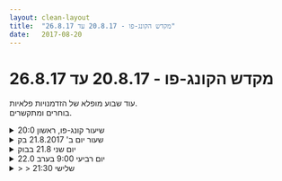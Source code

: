 ```yaml
---
layout: clean-layout
title:  "מקדש הקונג-פו - 20.8.17 עד 26.8.17"
date:   2017-08-20
---
```

# מקדש הקונג-פו - 20.8.17 עד 26.8.17 
עוד שבוע מופלא של הזדמנויות פלאיות.<br> בוחרים ומתקשרים.

<details>
                    <summary>שיעור קונג-פו, ראשון 20:0</summary>
                    כמה מהדברים שהגיעו אליי...<br> <br> חבטות – שיפור החבטה הבודדת בעזרת עבודה עם כרית. התמקדות ושיפור היציבות מתוך כוונה לשפר את החדות והעוצמה של החבטות. <br> <br> תרגול 4 התנועות של פורמת 5 החיות. בדומה לשבוע שעבר גם הפעם כללנו שלבים: <br> יש – אחרי שבחרתי כוריאוגרפיה<br> טוב – אחרי שהגעתי לרמה סבירה<br> מציג – כאשר מרגיש שזה ברמה נאותה. לאחר שמציג, ממשיך להשתפר בזה...<br> בהמשך, אותו דבר עם טכניקה. בשלב של ה&quot;מציג&quot; אני נעזר בפרטנר ובהסברים.<br> <br> עבודת סכין – השתפרות נוספת בעבודת הידיים מעמידת רוכב. הפעם גם שילבנו, ריבּ ואני, עבודה ממצב של תנועה חופשית. <br> מתחדדת ההבנה שהאסטרטגיה הכי טובה היא להיות כמה שיותר רחוק מהסכין כלומר עדיף לברוח, להשתמש בחפצים סביבי ואם זה לא אפשרי אז להתמקם רחוק ככל האפשר, מאשר לנסות לעצור ולנטרל תוקף כזה עם הידיים.<br> <br> תשומת לב לתרגול מסויים ושאלה אם הוא תורם או לא תורם או אולי מזיק. גם תרגול לא יעיל יכול להיות מועיל אם למשל מודעים לעניין זה, או יוצקים לתוכו תוכן... וגם אז רצוי שלא מעבר לפעמים ספורות.<br> <br> אנשים ותשומת לב להשפעה שלהם אחד על השני.<br> <br> חיים משודרגים – עבודת דמיון נעימה ומיטיבה.<br> <br> השיעור שלי התחיל ב 18:55 והסתיים ב 22:45.<br> פרטנרים: ריבּ, יניב, עדי, בעז ובן.<br> <br> שיעור נעים ומשדרג.<br> <br> תודה!<br>
                  </details><details>
                    <summary>שעור יום ב' 21.8.2017 בק</summary>
                    הגעתי לנקודת המפגש בשעה 6:36. התיישבתי בנוחות בכוונה להתחיל במדיטציית הבקר שלי, אלא שתוך זמן קצר הגיעו יואב ואחריו רמי.<br> בהתאם להנחיותיו של בן מיום קודם:<br> <br> 1. השיעור שלך יתחיל מוקדם ככל שיתאפשר לך;<br> 2. ב-06:49 או ברגע שיואב ורמי יהיו זמינים (המוקדם מביניהם), תצרפי את יתר הנוכחים ותמשיכי לכם את השיעור עד להודעה חדשה;<br> 3. המיקום אליו תעבירי את שיעורכם הינו – איפה? אנא בחרי מראש ועדכני אותי כאן...<br> <br> המיקום שבחרתי היה גן דובנוב.<br> <br> ארגנתי את מחשבותי ברוגע והתחלתי להנחות את עצמנו - בהליכה בנחת ובהנאה למקום השיעור שלנו.<br> התמקמנו בזירת מתכני המשחק (העדפתי תחילה את הדשא, אבל הוא היה רטוב מדי כי תכננתי לעבוד בישיבה).<br> ביצעתי את כל תנועותי תוך כדי ביצוע ההנחיה ברוגע ובנחת וזה היה ממש נעים.<br> <br> פתחנו במדיטציה על שני נושאים לפי בחירה - אני בחרתי בצלילות ואושר, כמו בכל בקר. זה נמשך כ-5 דקות ולאחר מכן הרגשתי הרבה יותר צלולה ושלווה ומוכנה להתחיל באימון הקונג פו שלי.<br> עבדנו על גמישות, הכנת מפרקי הגוף, בעיטות חימום, מעט תרגילי חיזוק שרירים, הסטות נגד יריב דמיוני, עבודה על רגל אחת, 4 הפורמים הראשונים עם דגש על אומנות לחימה. <br> <br> בהמשך בן הגיע והמשיך להנחות אותנו. <br> התאמנו חלק ניכר מהשיעור בקרב עם להב אחד - כששניים מנהלים דו קרב ואחד מתבונן ולומד ומתי שהוא בוחר עם מי הוא רוצה לעשות את הדו-קרב ואומר את שמו בקול רם.<br> <br> תחילה בן הנחה אותי לנהל דו-קרב עם יואב. הפעם לא חשתי כל יאוש אל מול גופו של יואב המתנשא כ-20 ס&quot;מ מעלי או אף יותר. אחרי כ-10 ד&#39; רמי ביקש להתאמן עם יואב. בן הזמין אותי להתבונן ביואב ורמי, הצביע על יואב ושאל אותי אם אני רואה כמה הוא מצליח להיות מוגן: לקח לי כמה שניות של התבוננות מרוכזת כדי לראות את המיקוד שלו. הפתיע אותי כמה מעורפל הייתה התפיסה שלי רגע קודם - לא מובן לי למה, כי אני מזהה כאן דפוס מאוד ישן של בהייה בעובדות מבלי לנסות להבין אותן. אז ראיתי עתה את המיקוד, וגם את הנחישות.<br> <br> עבדתי על המוגנות שלי בדמיון וגיליתי שמשום מה אני לא שומרת על רצועת הצוואר והכתפיים שלי - זה חסר כל היגיון ובלתי מובן, אבל הפעם ראיתי את זה בבירור ויכולתי להתחיל לשנות את המצב. התאמנתי על הגנה של אותה הרצועה.<br> <br> לאחר זמן מה ביקשתי לנהל דו-קרב עם רמי. הפעם רמי היה מעט יותר לוחמני ממה שאני רגילה. התוצאה הייתה שזיכיתי בכמה נגיעות ואף סתירות בפנים, ובמכות מצלצלות באזור הצלעות - רובן לא ממש כאבו, אבל כולן היו נסבלות.<br> <br> בעצם גם מיואב קיבלתי מכה בפנים - בלחי ובעין שמאל. הבנתי שבעצם אני הובלתי את ידו לשם כיוון שהייתי עסוקה בלנסות להגיע אל הפנים שלו ונטשתי את ההגנה העצמית שלי.<br> <br> ראיתי בזמן אמת כיצד אני מתחילה להתמלא רחמים עצמיים ומיד עזבתי את המקום הזה. היה כיף להיות בשליטה כזאת. ביקשתי זמן ריפוי וגם זה היה כיף. בן הנחה אותי לשפוך מים על האזור כדי להעצים את הריפוי ולאחר מכן לעבוד באופן עצמאי על ההגנה העצמית שלי.<br> <br> למדתי לסנכרן בין ביצוע פעולות שונות, כגון הסטה פנימה והחוצה, וגם לסנכרן בין הגנה עצמית לתקיפה. היה מעולה.<br> <br> ממש חשתי בצמיחה שלי במהלך השיעור.<br> <br> בן הזמין אותנו להיזכר בכל הדברים המשמעותיים שלמדנו בשיעור ולאחר מכן לדמיין איך אנחנו מיישמים את זה גם בהמשך היום. זה היה מאוד רלוונטי לגבי. דמיינתי את עצמי בעבודה עם האיכויות החדשות שרכשתי בשיעור.<br> מאוחר יותר בעבודה הרגשתי פי כמה יותר בטוחה ורגועה ממקודם, גם מול הקולגה שבדיוק חזר לעבודה אחרי חופשה של שבועיים ושאיתו היה לי קצת קשה לפני כן - הוא איש לפעמים רגזן, ציני ושיפוטי שהצליח לעורר בי לרגעים תחושת חוסר אונים ואפילו השפלה. בעבודה הצלחתי לשמור על קור רוח למרות קבלת הפנים שלו שנראתה לי לא נעימה - שלום מרוחק מבלי להרים את הראש שלו ממאחורי שני המסכים שלו. אבל מאוחר יותר כל זה כלא היה ותקשנרו בנעימות ואפילו בצחוקים - הוא כנראה היה בדיוק שקוע בהתמודדות עם איזו בעיה מורכבת כשהגעתי.<br> <br> יצאתי מהשיעור עם רמת חוסן, צלילות ובהירות משודרגים ואפילו משובחים! <br> <br> <br> <br>
                  </details><details>
                    <summary>יום שני 21.8 בבוק</summary>
                    אינגריד התחילה את השיעור כשיואב ואנוכי הגענו מוקדם.<br> עבודה טובה על גמישות הגוף, ובעיטות ופורמות בכוון<br> לחימתי.<br> בן הגיע ועברתי שיעור בדגש על מוגנות, שיפור<br> בעיטת סיבוב לראש, רגיעה בלחימה,<br> איסוף פרטים מהשיעור להמשך פיתוח בהמשך היום<br> ובהמשך הלימודים.<br> הגעתי לעייפות רבה, לימוד לנוח כמיטב היכולת תוך<br> לחימה, עבודה טובה עם אור לבן ונשימה,<br> בתחילת השיעור מדיטאציה שהעבירה אינגריד עם<br> ריכוז ב 2 נושאים. בחרתי בצלילים מהסביבה החיצונית<br> והרפיית הגוף.
                  </details><details>
                    <summary>יום רביעי 9:00 בערב 22.0</summary>
                    הגעתי באיחור,ב9:07 דקות.<br>  לאחר התחלת שיעור יסודות הבריאות: מנוחה, להרגיש את הגוף,&nbsp;&nbsp;נשימה ו? שפספסתי. <br> יסודות אומנות הלחימה בתרגול משותף שבו יש וורציות על תנועות ביסיסות 8 תנועות הגנה כמו הסטה למעלה עם היד לשהי הכיוונים הסטה למטה לשני כיוונים כל זה עם שתי ידים. בעיטה עם רגל קדמית, אגרוף אגרוף ומכה נוספת.<br> בתוך כל זה עבודה שלי עם הגוף עם דימוי הגוף לצאת ממסכה של דימוי גוף שונים: אני עושה גרוע אני שמן אני לא מוצלח אני איום ונורא, להתמקד ביציאה מהדימוי וזה משליך כמובן על העבודה הכללית. מדמיין את דימוי הגוף כמו איזו מסכה או תחפושת שאני מושך ומסתכל מעבר לכיסוי שבו היא כיסתה את עיני, מכך יוצא שיש מיקוד בעבודה מזויית חדשה לגמרי, שלא מכניסה את השיפוט וההתמודדות עם השיפוט כחלק מיידי מכל עבודת גוף, אלא נותנת מקום לעבודה ללא שיפוט.<br> עברנו לעבוד על יסודות אומנות היכולת כמה חלקים כי אני לא זוכר את כולם:<br> לשבח ולהגיד מילים נעימות לעצמנו. <br> התבוננות בסביבה<br>  לשים לב למגוון החושים והסביבה מעבר לחלוקה של ה5 חושים שהורגלנו לחשוב.<br> לשים לב למי שסיבבנו ולצבוע בדמיון תוספות לסביבה הזאת (נגיד שלג נגיד תנאים אחרים) למחוק בדמיון חלקים מהסביבה.<br> להרגיש את החוסר של הסביבה בדמיון, להרגיש את האיכות של החסור של החפצים שלא&nbsp;&nbsp;קיימים גם במצב שמדמיינים שהם קיימים. <br> לדמיין חלק מהיום שעבר לגשת אליו&nbsp;&nbsp;ולדמיין אותו טוב יותר לתת מילים לשלבים.<br> לשם דוגמה: כניסה שיפור התמרה (היו 4 תחנות אני זוכר שלוש)<br> <br> לאחר מכן לאחר מספר&nbsp;&nbsp;סיבובים של שיפורים&nbsp;&nbsp;מסויימים לבצע אתשתי פעולות שמופתחו עם&nbsp;&nbsp;מילות המפתח על הרגע הנוכחי שהייתי בו, לשם דוגמה אצלי זה היה שיפור והתמרה.<br> בסוף היה תרגיל מעניין של דמיון הרגע אחרי השיעור שיפורו והתכוננות אליו. העבודה כללה קימה והליכה אל תוך הרגע הזה אל העתיד שלאחר השיעור לאחר מילת מפתח, התכוננו והלכנו.<br> <br> <br> <br> <br> <br> <br>
                  </details><details>
                    <summary>> > שלישי 21:30</summary>
                    
                  </details><details>
                    <summary>> > > > אכן, כן, תודה</summary>
                    
                  </details><details>
                    <summary>יום שלישי ערב 22.8.1</summary>
                    תחילת שיעור, 20:45<br> <br> עבודה על טכניקה עם אורי - דגש על התרחקות והתקרבות. מין פעימה נשימתית .<br> <br> יסודות הבריאות.<br> שימת לב לנשימה. שימת לב לאנרגיה בתוכי. חישת הגוף. חזרה על תרגילים אלו במשך השיעור.<br> <br> יסודות באומנות הלחימה.<br> <br> הסתה עלית פנימה והחוצה <br> הסתה תחתית פנימה והחוצה<br> רגל קידמית מקבילה ליד<br> ורגל קידמית נגדית ליד.<br> בעיטות צידיות <br> הרמת רגל באוויר מהקרקע.<br> החלפת רגלים, רגל קימית מתחלפת עם אחורית תוך שהיא ראשונה.<br> <br> חזרה על סטים אלו התבצעה ע&quot;י ספירה של כל משתתף&nbsp;&nbsp;(7 משתתפים ) עד 10 תוך שהוא מכתיב לשאר המשתתפים את קצב העבודה.<br> <br> עבודה עם דמיון.<br> הוספת אוביקטים למציאות <br> החסרת אוביקטים מהמציאות, לבדוק איך אנחנו מרגישים בחסרונם ולדעת להכיל את היחס של החסרון הזה . לא מרגיש שהבנתי עד הסוף.<br> <br> בריאה של המשך הערב. <br> בריאה בזמן שלאחר השיעור כזו שהשיעור הסתיים ואפשר ללכת ולהתמקד במלאכה. <br> סיום שיעור הליכה רגלית הביתה לצורך הבריאה. תרגיל הבריאה הגיע אלי, מה שנקרא&nbsp;&nbsp;&quot;בול בפוני&quot; .<br> <br> סיום שיעור 23:00
                  </details><details>
                    <summary>יום רביעי בוקר 23.8.1</summary>
                    <br> עבודה חופשית, שידרוג ותנועתיות הגוף, גמישות.<br> עבודה עם תרצה. <br> סימונים בגוף דומם על גוף השני בחבטות ובעיטות למקומות אסטרטגים.<br> בזמן העבודה, הגיע קבצן שביקש נדבה בעקשנות.<br> <br> היה מלמד מאוד כיצד לגלות את הסיטואציה שאיני מעונין בה כעת והקבצן אונס אותי אליה.<br> תוך כדי הסיטואציה היא הרגישה יותר ויותר בהירה. והרצון שלי הרגיש כך בהתאמה.<br> <br> עבודה על חישת הגוף , עבודה דיבור עם פרטנר תוך כדי חישת הגוף .<br> שיתוף תוך כדי חישת הגוף.<br> מחשבה על דברים שיש לי משיכה אליהם, להעלות אותם ולבחור שלא להמשך עליהם הפעם ולהנות מבחירה זו.<br> עבודה מעניינת מאוד.<br> <br> המשך עבודה של חישת הגוף תוך כדי שדרוג אקטיבי שלו.<br> עובדה על פורמות עם חישת הגוף.
                  </details><details>
                    <summary>רביעי 23.8 בבוק</summary>
                    חשבתי שהגעתי מוקדם 642 והייתי אחרון בבאים<br> היו דורית, דרור, תרצה, אינריד. ציינתי שלא ישנתי<br> יותר משעה שתיים הלילה, אבל איש לא התרשם,<br> כפי שדימיתי שיתרשם מי שקבל הנחייה להתחיל את <br> השיעור של האחרים, או להעבירו.<br> בהמשך הגיע בן. והעביר אותנו למקום מסתורים לא<br> רחוק מנקודת המפגש.<br> המשכתי לעבוד בלא מאמץ אבל תוך ביצוע עבודה<br> משמעותית ומקדמת.<br> עבדנו בהמשך על חישת הגוף ללא מאמץ, כולל עד<br> כמה עבודה כזאת מאפשרת. בעצם תמיד אין מאמץ <br> בחישת הגוף. אם מתאמצים זה משהו אחר שמצורף <br> לחישת הגוף בטעות.<br> חישת הגוף זה לא לעשות משהו אלא פשוט לחוש אותו.<br> אותה עבודה דרך שיתופים והאזנה. <br> לבסוף תרצה המשיכה ולבסוף סימה את השיעור של שנינו.<br>
                  </details><details>
                    <summary>שלישי 22.8.2017 21:3</summary>
                    שלישי 22.8.1017 21:30<br> <br> הגעתי כשעה לפני השיעור, הייתי עייף. תרגלתי חזרה על תכנים מתוך שיעור מדיטציה שעברתי. <br> השיעור עצמו אתגר אותי באינטנסיביות הפיזית שלו. תוך כדי ניסיתי גישות שונות לעבוד עם זה. בשלב מסוים הרגשתי שלא כיף לי לתרגל ותהיתי מה כדאי לי לעשות, להחליף, להפסיק, לשאול את המדריך וכדומה. לא רציתי לתרגל מתוך סבל, לא רציתי לסבול בשיעור. אני לא רוצה לסבול בשיעורים. חלק מהזמן לקחתי את זה כהזדמנות לשנות משהו בגישה שלי ולראות את זה כאתגר כמובן וחוויתי הצלחות (דרשתי מרץ, התחברתי לפשטות שבתרגיל, לפשטות\ נקיות שבתרגול עצמו)<br> <br> מתוך השיעור שלי:<br> <br> ארבעה תרגולים בסיסיים באמנות הבריאות:<br>  <br> הרפיה.<br> דמיון (אור יום, קר או חם יותר) <br> חישת הגוף ו\או האנרגיה שבבסיסו.<br> שימת לב עמוקה לנשימה.<br> <br> תרגולים בסיסיים באמנות הלחימה:<br> <br> 4 צורות הסטה עם הידיים, פעם היד האחורית ופעם היד הקדמית. <br> אגרוף ישר. <br> מכה כפולה עם האגרוף ולאחר מכן מכה הצידה. <br> הרמת הרגל. <br> בעיטה עם הרגל הקדמית. <br> רגל קדמית מחליפה רגל אחורית. <br> <br> * לתרגל בצורה כזו שאם אצטרך את זה - זה יהיה זמין לי*<br> <br> תרגולים בסיסיים באמנות היכולת:<br> <br> תפיסת החושים, בכללם. להנות מהם.<br> החסרת דברים בסביבה, אחר כך ליהנות גם מההחזרה שלהם. משהו תמיד יותר נעים כאשר מודעים גם לאפשרות חסרונו. <br> לאפשר לעצמי להיות. <br> עבודה עם היזכרות בעבר, מצוין, נהדר, ולהשביחו. <br> עיצוב הרגע הבא וצעידה לתוכו.<br> <br> <br>
                  </details><details>
                    <summary></summary>
                    במהלך שיעור בו השתתפתי אני ועוד שישה מתרגלים אחרים עשינו סטים ארוכים של תרגולים פיזיים שהיו לי מאתגרים. הגעתי לשיעור חסר אנרגיה ועייף. מעבר לעבודה שכבר עשיתי עם עצמי על מנת להפוך את האתגר מסבל שהרגשתי בעקבות כך שהייתי חסר אנרגיה, מטייס אוטומטי שהרגשתי שמונחים בו מחשבות כמו &quot;תהיה כמו כולם&quot; &quot;נו פשוט תעשה את התנועה אפילו בלי שום תשומת לב&quot; &quot;אל תפריע לאחרים בכך שתעשה משהו שונה\ תפסיק את התרגול או תתלונן&quot; - הצלחתי רוב הזמן לתרגל בפשטות עם התאמות פנימיות וחיצוניות. <br> <br> אך... בחלק גדול מהזמן פשוט הרגשתי שאני סובל, שאני ממשיך לבצע את התרגיל כי אני מפחד להפריע לשיעור, כי אני מפחד לעשות משהו לא נכון ואז גם המדריך ישפוט אותי. בקיצור, לא הצלחתי לעבוד עם האתגר שניתן לי ופשוט סבלתי. חלק מהזמן באמת עצרתי בחשש... ובחלק מהזמן פשוט עשיתי את התנועות כשאני לא שלם איתן. מדובר היה גם בחזרות לפי ספירה, מה שהוסיף לקושי. לא הרגשתי שאני &quot;בתוך זה&quot; בדיוק מתי שסופרים לי, שזה לא הרמוני\ אורגני עבורי.<br> <br> מה כדאי לי לעשות במקרה כזה או דומה לו?
                  </details><details>
                    <summary>> > לבחור בתבונה את השיעור שנכון ל</summary>
                    זה נשמע לי כאילו שנקלעת, פנימית, לכמה שיעורים בו זמנית, ו&quot;נקרעת ביניהם&quot;. בלי להבחין בזה, ולכן בלי יכולת לבחור.<br> כמו מישהו שמתרגל פורמה ונדמה לו שהוא חייב לשפר עכשיו ומייד, בבת אחת, גם את היופי, גם את הקרביות, גם את המהירות, גם את ההבנה, וכן הלאה. במקרה שלך - גם להשתתף באופן שמיטיב את מצבך, גם להיות בקצב &quot;של כולם&quot;, גם לא להתלונן / לעורר שיפוט, ועוד כמה. <br> אמנם יש מצבים פנימיים שמאפשרים מופתים כאלה, אבל לא היית באחד מהם. בתנאים כאלה, עדיף לבחור שיעור אחד ולהתרכז בו. להיטיב את מצבך זה שיעור מספיק לגמרי, למשל, ואז השיעור של לעמוד בקצב למשל הוא לא מעניינך כרגע - ואם מישהו ישאל תוכל להסביר את זה בשלווה.
                  </details><details>
                    <summary>שלישי 22.</summary>
                    כתבתי את תוכן השיעור מיד אחרי השיעור ושלחתי לעצמי במייל. ועכשיו העלתי לפה. מגניב. <br> <br> נוכחים בשיעור: שי, דרור, חגי, אבשלום, אורי,&nbsp;&nbsp;בן (כמשתתף) ואנוכי.<br> <br> קונג פו -<br> אמנות הבריאות - <br> הרפיה<br> הנאה מהנשימה<br> הנאה מהחושים<br> <br> אמנות הלחימה - <br> מתאמנים באוויר במעגל על תנועות מאמנות הלחימה. בכל פעם 70 פעמים לפי קצב ספירה של כל אחד משבעת המשתתפים 10 פעמים.<br> יד אחורית - הסטה עליונה פנימה, הסטה עליונה החוצה, הסטה תחתונה החוצה, הסטה עליונה פנימה<br> יד קדמית - הסטה עליונה פנימה, הסטה עליונה החוצה, הסטה תחתונה החוצה, הסטה עליונה פנימה<br> <br> בעיטה צידית עם העקב<br> <br> אגרוף ישר<br> <br> הרמת הרגל<br> <br> אגרוף ישר +מכה מסובבת עם הלהב הפנימי<br> <br> צעד בסיסי של החלפת רגל קדמית באחורית<br> <br> היה ממש כיף כל האימון הזה. לא היו לי כמעט בכלל מחשבות לא נעימות. היה נמרץ. כל הזמן עבדתי והשתפרתי. חשבתי על שרירי הזרועות והכתפיים שמתחשק לי שיהיו לי כבר כמה זמן וכמה העבודה הזאת נהדרת עבורם. <br> הסתכלתי על האחרים עובדים, בעיקר על בן וקיבלתי השראה לוריאציות.<br> <br> אמנות היכולת - <br> לראות איזו עבודה נהדרת אנחנו עושים, בשיעור ובכלל. להגיד לעצמנו בקול רם. אמרתי - וואו, איזו עבודה מדהימה, איזה חיים מדהימים, יצירת מופת, יצירת אמנות. מדהים, מרהיב.<br> <br> הנאה ממה שחושים מביאים לנו.<br> <br> אימון הדמיון - <br> מה הייתי חשה אם דברים בסביבה היו שונים? למשל, אם היה אור יום, אם היו עוד אנשים, אם כולם היו ערומים.<br> מה היה אם היו פחות דברים - למשל, אם לא היו בניינים. או אנשים. או בכלל שטח בנוי.<br> <br> תרגיל מגניב -<br> נזכרת, נהנית, משתפרת (כך במילים שלי) - נזכרת ברגע מהעבר<br> נהנית ממנו<br> מדמיינת אותו באופן משופר.<br> <br> בריאת הזמן שאחרי השיעור - <br> מה אעשה בו? מה יקרה בו? <br> מרגע שמסתיים השיעור , באמירת המילה &#39;&#39;עכשיו&#39;&#39; על ידי בן, כל מי שיש לו בריאה - כלומר יודע מהו הולך לעשות, קם ופשוט הולך על זה! <br> אני הלכתי על...&nbsp;&nbsp;&#39;&#39;מישהו נוסע לכיוון רמת גן או גבעתיים?&quot; וקיבלתי טרמפ משי החמוד.<br><br><table width='70%' cellpadding='0' cellspacing='0' bgcolor='#C6C7C6'><tr><td height='1'></td></tr></table><br><b>אני כאן .
                  </details><details>
                    <summary>שיעור שת 16:00 26.</summary>
                    באר המשאלות המופלאה <br> ככה התחיל השיעור שלי וככל שהוא התקדם הוא הפך להיות כמו מסע הרפתקאות מרתק. <br> דברים שקרו\ תובנות שהגיעו\ בעיקר דברים שאני ממש רוצה לזכור<br> <img src="http://www.timg.co.il/tapuzForum/images/Emo20.gif" alt="|@|"> משאלת לב- מה שמשמח את ליבי, זה יכול להתגשם תוך שניות ספורות. <br> <img src="http://www.timg.co.il/tapuzForum/images/Emo20.gif" alt="|@|">לקראת סוף השיעור הרגשתי חולשה מאד גדולה בקצות האצבעות בידיים וברגליים, כאילו האנרגיה מגיעה עד מקום מסויים ונגמרת, זו היתה התבוננות מאד מועילה, יכולתי גם לראות איך ביומיום זה קורה לי לא רק ברמת התחושה.<br> שבילי אור לבן עד לקצות האצבעות ומחוצה להם עזרו מאד לתחושה להשתפר, והבנה שלפעמים שווה לי להתבונן על מטרה או עשייה וקצת יותר, על מנת לנתב את האנרגיה עד הסוף. <br> <img src="http://www.timg.co.il/tapuzForum/images/Emo20.gif" alt="|@|"> טיפ נפלא שקיבלתי מאלון אחרי שנגמר השיעור, הוא הפנה את תשומת ליבי שדיברתי על הרצון שלי להיות מחוברת לערוץ של הרצון שלי, לטפח את התקשורת והאמון עם הערוץ הזה, להיות קשובה אליו וככל שאני אהיה קשובה אליו יותר ככה יעלו בו יותר ויותר רצונות. <br> כשדיברתי הוא שם לב שאני מעבירה את האצבע על מרכז הגוף כמו מסמנת לי את הקו אבל האצבע עוברת מהטבור ועד הצוואר ונעצרת שם בזמן שהראש זז פעם ימינה ופעם שמאלה (כשהוא אמר לי את זה הרגשתי בעיקר מין חוסר יציבות ומשקולת מהראש) והטיפ שלו היה להמשיך את התנועה של היד גם לכיוון הראש ומעלה. <br> תודה <img src="http://www.timg.co.il/tapuzForum/images/Emo140.gif" alt="|4U|">
                  </details><details>
                    <summary>> > מגניב!!</summary>
                    <br>
                  </details><details>
                    <summary>> > תודה!!</summary>
                    מסיגל של עוד 8 חודשים <img src="http://www.timg.co.il/tapuzForum/images/Emo13.gif" alt=":-)"> <br> זה עשה לי ממש טוב לקרוא את סיכום השיעור הזה.<br> זה הזכיר לי הרבה דברים שקצת שכחתי, והרגיש לי מאד מדויק להיזכר בהם עכשיו.<br> תודה <img src="http://www.timg.co.il/tapuzForum/images/Emo140.gif" alt="|4U|"><img src="http://www.timg.co.il/tapuzForum/images/Emo24.gif" alt="|חיבוק|">
                  </details><details>
                    <summary>שיעור מעולה שבת 16:0</summary>
                    הגעתי לשיעור אחרי מן מצב רוח לא טוב כזה, משהו מאד אובססיבי כזה, החלטתי להאזין&nbsp;&nbsp;למוסיקה קלאסית, כנראה בשאיפה להפוך את עצמי למוסיקאי דגול, שמעתי יצירות מתוך האורגנית שקניתי שבה עם סט של יצירות והאזנתי לבאך ומאד סבלתי מזה יותר מדי מהר יותר מדי עמוס, והמשכתי להאזין למרות שסבלתי, והיה בזה משהו אובססיבי כזה, של: חייב לצבור עוד ועוד יצירות ורגעי האזנה, על אף שזה לא נעים, במסגרת המטרה. אנרגיה כזאת שמוכרת לי לפעמים, כשאני נאחז במשהו, מקיים משימה לטובת מטרה, שא. לא מהנה וב. לא בטוח מקדמת אל עבר המטרה.<br> <br> אסא שאלת בתחילת השיעור מה היינו רוצים שהשיעור יתן לנו. גם עומרי וסיגל שם. אני רוצה רוגע עמוק, שיאפשר חיבור ללב, חיבור לילד, שיפור התקשורת בין ההורה לילד, או בן הגברי לנשי, או בן החווה למארגן, או איד סופר אגו ואגו (?) בתקווה שחיבור זה יסייע לי להתחבר לאנשים באופן שמפיץ אור, שמאפשר תיבת תהודה לטוב (toov). עולה המילה GRACE.<br> <br> אני מבסוט מהדרך האיטית שבה אסא מתחיל שיעור, יש בדרך כלל איזה 20 דקות של רגיעה והתכווננות לפני שנכנסים לאקשן.<br> <br> קשב רך, או פיצול קשב. <br> למשל להתאמן על בעיטה, ובמקום להיות עסוק בבעיטה, להתמוגג מציפור שעוברת לידי. אני מתחיל לחשוב שלפעמים עודף מיקוד, או מעורבות יתר של תשומת הלב או חלקים שכליים מסויימים, יכולים לפגוע בתנועה ובאימון.<br> לעיתים מיקוד-יתר בתנועה פוגע בתנועה. ה&quot;שכל&quot; מתערב במקום שבו הוא לא יכול לעזור, וכן יכול להפריע. בדרך כלל פחד מעורב בזה.<br>  עולה בי הזיכרון של תרגול מתיחות עדינות תוך כדי תשומת לב למה שאני רואה מסביבי. ובניסוח הפוך אולי יותר טוב: לשים לב למה שמסביבי ולהנות ממה שמסביבי, ולשלב בהדרגה מתיחות עדינות. <br> <br> טכניקת הגשמה. (חזון, חתירה למטרה, הכרה בכך שהמשימה הושלמה) להכריז על תנועה בין 3 מצבים:<br>  1. מבקש. <br> את הלב, מה דבר רצוי שניתן להגשים בדקה הקרובה.<br>  2. יוצא לדרך. מתחיל להגשים את מה שהלב ביקש.<br>  3. מכריז על מה שהוגשם. אני מתחיל לעבוד על שחרור, הרפיה.<br> <br> דברים שהייתי רוצה להתקדם בהם: סיפרתי על הרצון להצליח לארגן ולסדר את החומר. על הרצון שיהיה לי הכנסה חודשית סבירה שמאפשרת לי קיום בסיסי. סיפרתי על הרצון להיות ברמה של הגנה עצמית שאם אני נלחם מול בן אדם ממוצע אני קורע אותו. <br> <br> גוברת בי המודעות לכך שלצד השיעור שלי, יש שיעורים נוספים - של עומרי, של סיגל, של אסא, ושביכולתי לסייע להם (ושבהעדר כוונה לכך, אני עשוי לשכוח מהשיעורים שלהם ולהתמקד יותר מדי בעצמי)<br> ככל שהגברתי את הקשב לשיעורים שאחרים עוברים, ולרצון שהם יעברו שיעור טוב יותר, ככה באופן טבעי עלה בי החשק לתת פידבקים לתלמידים אחרים. <br> נוגע לי לתחום אחר שמעסיק אותי, בחיים, עד כמה אני עסוק בלהגשים את מטרותי ועד כמה אני מכוון את עצמי לסייע לאחרים להגשים את מטרותיהם. אולי אפשר לעשות איחוד: יש לי מטרה לסייע ל&quot;לנו&quot; להגשים את המטרות שלנו. או בניסוח של נפרדות: עושה לי טוב לעזור ולסייע לאחרים.<br> <br> להעלות את האנרגיה: כל אחד חצי דקה ינחה אותנו. סיגל טפיחות על נקודה עליונה בקרקפת. עומרי נשיפה כמו דרקון ושאיפה. בהתחלה אני מסתייג מהדרקון (כי יש לי פחדים שנוגעים למאמץ באזור הצוואר) ואז מתחיל ממש להנות ממנו, נכנס עם כל הגוף, יורק אש, שואף. אני מציע טפיחות על הגוף וזמזום. סיגל הציעה בהתחלה קפיצות.<br> <br> קרב סימונים עדין. עולה לי הקונספט של לא-ללכת-אחורה, ללכת קדימה או הצידה. לשמור על נשימה חלקה. לסמן יותר מתקיפה אחת אם אני בטווח. לנסות להגביר מודעות לחבטות שהגיעו אלי. העבודה שלי יחסית בהילוך איטי, חלקה, מתואמת טוב עם נשימה חלקה.<br> <br> בסוף השיעור קורה דבר מקסים: אני נותן לסיגל פידבק, עומרי נותן לי פידבק, סיגל נותנת לי פידבק, אני נותן לו פידבק, סיגל שואלת אותי שאלה, מתחיל להתפתח דיון, עוברים בין נושאים, עוזרים אחד לשני בכל מיני תחומים.<br> <br> הפידבק שקיבלתי קשור לניסוח שבו השתמשתי בתרגיל של מטרות, בו הצהרתי שאני רוצה רמה &quot;סבירה&quot; של הגנה עצמית, ורמה &quot;סבירה&quot; של הכנסה. אני עוד לא בטוח למה השתמשתי בזה. רעיונות –<br> 1) כי אני מרגיש שאני במקום מאד נמוך בשניהם, ולכן השימוש במילה &quot;סביר&quot; מבחינתי משקף קפיצה גדולה.<br> 2) כי זה מכניס אותי ללחץ לדמיין רמה גבוהה של הכנסה או של הגנה עצמית, אני חושב שזה ידרוש ממני המון מאמץ וזה מפחיד אותי.<br> <br> כמה כיף ומועיל היה שנתנו אחד לשני פידבקים. <br> <br> <br>
                  </details><details>
                    <summary>שיעור קונג-פו, רביעי 20:0</summary>
                    התחלתי את השיעור שלי בהתמקדות ב-6 האומנים.<br> <br> תרגילים שנראו לי כחלק מאמנות התנועה, עם כיוונון נכון נראו שייכים יותר לאמנות הלמידה.<br> <br> כיצד לחצות את הפרק השני? עולים כל מני דברים. שיפור כלי הרכב, נוכחות, היעזרות ב 3 השכבות, ליצור יותר חיבורים ביני לבין הקונג-פו שלי, השער הפנימי.<br> <br> יד חומקת. בהתחלה בזוג ואח&quot;כ בשלישיה. נעזרתי בדמיון התוצאה הרצויה (למשל לפני שאני יוצא באגרוף דמיינתי שאני נוגע בנקודה מסויימת בכף היד). יכולנו להחליף בבעיטה לכף היד במקום אגרוף.<br> <br> לקראת תום השיעור ניצלתי את העייפות שהייתי בה בכדי להעמיק את הנוכחות שלי. באופן כללי, שיפרתי את היכולת לזהות ולנצל הזדמנויות כאלה ולעשות בהן שימוש מיטבי.
                  </details><details>
                    <summary>שני ער</summary>
                    <br> שיעור מלא התבוננות שקטה<br> <br> עיליי, אסא, מיכל, ישי וריב<br> <br> אסא ועיליי עובדים יחד<br> מיכל ישי וריב עובדים יחד<br> <br> בחלק א&#39; של השיעור<br> תנועה חופשית ב-3 מפלסים. איטית וקשובה. מחקר. ניתן לפתוח כך את אמנות הלחימה ואת אמנות התנועה ברמות חדשות. ניתן לפתח בהדרגה תנועה ואמנות לחימה שבמהלכן ישנו חיבור רציף לעצמי ולאנרגיה שלי.<br> <br> בדיקה של עמידת ידיים יציבה אל מול צופים - בחינה של ההשפעה שיש למבט של האחרים על ביצוע שלי (בנפרד מהשאלה אם הם באמת רואים או לא, זה רק דמיון של מבט חיצוני מבחינתי). <br> <br> בחלק ב&#39; של השיעור<br> ניתן להגביר את הבהירות של הלימוד על ידי הגברת הבהירות של מה שאני מנסה בעצם לעשות וללמוד. יש לבהירות זו רמות שונות שלא כולן נגישות לי ברגע נתון. טוב לצורך המחקר הזה לא לקבל אף תשובה כסופית, ולהקשיב ללב כמדריך לכמה טהורה הראייה שלי. <br> <br> פרספקטיבות שונות יכולות להתקיים בו זמנית ולהיות נכונות בו זמנית אפילו כשהן נראות סותרות. כל עוד אין התעקשות שחייב להיות ריב ביניהן. <br> <br> לעתים דווקא כשמשהו בי מרגיש למטה, נוצרת רגישות מיוחדת שמאפשרת ללימוד טוב להגיע. הקשבה טובה. <br> <br> להציב משאלות בפני הקונג פו ואז לשחרר ולהניח למסע הבלתי צפוי להוליך אליהן באופן אורגני. <br> <br> לעתים כדי לעבור ממוד שיעור אחד למוד שיעור אחר, אם אני מנסה מיד &quot;לחתוך לשם&quot; זה יוצא משהו מוזר (ירידת עוצמה משמעותית, נפילה), אבל אם אני מחפש דלת מוארת שתוביל לסביבה של המוד ההוא באופן רך ונכון, אז היא מיצרת משהו טוב שעשוי להוביל גם למה שרציתי שאיננו מתאים כרגע. <br> <br>  <br> תחילת שיעור בשבע וחצי <br> סיום שיעור בסביבות עשר וחצי<br> <br> תודה!!
                  </details><details>
                    <summary>שבת 16:0</summary>
                    שיעור מצויין<br> החל בעשרה לשלוש<br> הסתיים בשבע חמישים וחמש<br> וכלל בתוכו שני חלקים בשיתוף עם אחרים, ושלושה חלקים לבדי<br> <br> מתוך החלק הראשון:<br> איסוף האנרגיה שלי, איסוף החומרים שהצטברו לאחרונה באוויר, חידוש קשר עם מטרות,<br> היעשות חופשי יותר מול ציפיות, היפתחות להנחיות השיעור. הפרקטיקה הבסיסית: ציין מטרות והנח לשיעור להוביל.<br> <br> ניתן להשתמש בפורמה (במקרה זה 18 ידי הנזיר) כדי לאסוף את האנרגיה שלי<br> כיף לרשום מטרות/משאלות. <br> לנוע באופן חופשי בתוך אור ואיתו<br> להיות עם השפע של העולם<br> <br> מתוך החלק השני:<br> --&gt; בין 16:50 ו- 17:03 עם סיגל, אלון ועמרי<br> כעשר דקות לפני תחילתו, כמו שסיכמתי עם עצמי, פיניתי עצמי כדי להיות איתם. לראות, להרגיש לקלוט. <br> שאלה מנחה/משאלה מנחה: איך אני עוזר לאור להתגבר בשלושת הישויות האלה?<br> הנחיה ראשונה: השיעור התחיל. תרגישו את הדבר הזה, להיות בשיעור. איך זה מרגיש?<br> לעתים שינוי קצב, שינוי תנוחה, או פאוזה בתרגיל מסויים כדי להעלות את האנרגיה, יכול להביא לניצול הרבה יותר טוב של הרגע בשיעור, מלבד היותו חומר לימודי עשיר בפני עצמו<br> השפעה לטובה על צלילותם של אחרים, משפיעה על צלילותי שלי<br> העזרה העמוקה שאני מקבל על ידי כך שאני עוזר לאחרים<br> ניתן לתרגל את שריר הגשמת המשאלות באופן קליל, כיפי ומיידי. באופן שאין בו כל אתגר. <br> (3 שלבים המקודדים על ידי המלים מבקש, יוצא לדרך, הוגשם - בחירת מטרות שאני יכול בקלות להגשים בטווח של הדקה שתיים הקרובות)<br> לעתים ממש שווה לסיים שיעור מוקדם ולאפשר לנו לעשות עבודה במרחב ההוא שאחרי. לעתים דברים מופלאים צצים דווקא שם. אחרי שהרשמי הסתיים.<br> לשתף בכיף עם התלמידים האחרים בדברים מתוך המקום שלי כרגע בלימודים בשלושת התחומים - אמנות הלחימה/ההגנה, אמנות הבריאות והריפוי, אמנות הלמידה/יכולת<br> <br> מתוך החלק השלישי:<br> להתבונן על הדיוק של העולם, על הפרטים הקטנים שלו. להתפעל מהעושר העמוק והצבעוניות של העולם. לבקש תרגיל ממישהו בסביבה שאני מרגיש נכון לבקש ממנו באותו רגע (סיגל המופלאה נתנה לי את התרגיל הזה שהיה פשוט בול מה שרציתי. מדוייק ומצויין.)<br> <br> מתוך החלק הרביעי:<br> --&gt; בין 17:25 ו- 18:35, עם תרצה<br> ליהנות מהחוויה של להיות אדם בעולם. מכל ההיבטים של החוויה הזו. גם אלה שנחשבים בדרך כלל פחות נעימים. <br> בשביל מה אני משתמש בשיעורים האלה בד&quot;כ, ומה המטרה/מטרות שהייתי רוצה להשתמש בשיעור הזה בשבילו?<br> להיות תייר<br> לשים לב לפרטים הקטנים והמדוייקים של העולם. לשים לב לצבעוניות של העולם.<br> ייתכן שאני רואה תרגיל מסויים שלא ניתן כרגע להעביר, אבל בהמשך יהיה אפשר.<br> לקחת תחום כלשהו, למשל - להכין תפוחי אדמה בתנור - ולספר על איך נהייתי אחד הטובים בתחום.<br> להציב את כל מה ומי שמסביבי בתור המטופל שלי עכשיו<br> להניח לאור להתבטא מתוכי ודרכי - לראות איך היכולת שלי לעשות לעצמי ולאחרים טוב עולה<br> האפקט של ראיית כאב ופגיעה בסביבתי (חתול פצוע)<br> <br> מתוך החלק החמישי:<br> לא למהר לסיים. לא למהר &quot;לחזור&quot;. אין לאן למהר. <br> לשאול מה עכשיו. להיות בנינוחות עם השאלה הזו. בכיף. <br> להעמיק עוד בכושר ההנאה והעונג שלי<br> תרגול לזיכרון: לנסות להקליט חצי דקה, ואז להשמיע/להראות לי אותה מהזיכרון. רקורד - פליי. רקורד פליי. בדיעבד עכשיו, כיממה לאחר מכן - נשארו לי יחסית הרבה מהתמונות, הדמויות שראיתי ברצועות המוקלטות. <br> לעבוד. ליישם. לתרגל בכיף.<br> <br> היה טריפ לימודי עמוק מופלא. <br> תודה!!!<br>
                  </details><details>
                    <summary>חמישי בער</summary>
                    התחלה: 21:46 לערך<br> סיום: 23:30 לערך<br> קדמו להתחלה הזו כחצי שעה של איסוף אנרגיה והצטללות. <br> <br> הכניסה בשער: 9 דקות של עמידה עם הידיים מונפות לצדדים. <br> התבוננות: היציאה הגיעה לפתע, לא מבחירה מלאה. יכולתי להמשיך. איבוד מיקוד. <br> <br> ההרמוניה שלנו: ביצוע מספר גלגולים איטיים על אספלט חשוף. ריכוך המגע. הקצב והתנועה הם בשליטתי. אני לגמרי יכול לבצע את זה מבלי שיכאב לי. זה תלוי בסבלנותי ובעדינות שבה אני ניגש לזה. <br> <br> המדיטציה התמידית: קראתי שוב ועבדתי שוב. מעניין לשוב לטקסט הזה לאחר שכבר קראתי אותו כמה וכמה פעמים. ההבחנה שהמלים הללו הם המחשבות שלי שוב בלטה עבורי. יש שם מתנה גדולה שעדיין לא פתחתי את העטיפה שלה באמת. <br> <br> כאב וחדווה עלו בי בזמן הקריאה של אמנות העשיה ברגע הזה. הייתי עייף מכדי לעשות בה שימוש איכותי ממש. ההנחיה הברורה היחידה שקיבלתי שם הייתה תמשיך. תמשיך. <br> בתוך המורה הפנימי הפלאי על בי תענוג של לחוות מישהו בתור בוגר הפרק שבו הוא נמצא. <br> <br> בתוך משימת אמנות הקסמים כבר הייתי די עייף ולא יכולתי לעשות הרבה מעבר ללקרוא ולהתבונן מעט. עם זאת, ההנאה שהגיע מלקרוא את זה סימנה עבורי שמידע טוב כלשהו אכן התקבל. <br> <br> הטשטוש במשימת הקוסם כבר היה די גדול. נלחמתי כדי להצליח להיות עם התרגול הזה. מעט מאוד הצליח להיעשות. עם זאת כמה תמונות אכן הגיעו, וקיבלו קצת עבודה. <br> <br> חזרתי להמשך הלילה שלי וכמעט מיד הלכתי לישון. הייתי בי הרגשה נהדרת שעשיתי שימוש בהזדמנות שניתנה לי במתנה, ברמה שבה יכולתי לעשות בה שימוש כרגע. תודה רבה!!!
                  </details><a href="javascript:history.back()">בית</a>